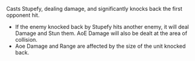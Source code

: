 Casts Stupefy, dealing damage, and significantly knocks back the first opponent hit.

- If the enemy knocked back by Stupefy hits another enemy, it will deal Damage and Stun them. AoE Damage will also be dealt at the area of collision.
- Aoe Damage and Range are affected by the size of the unit knocked back.
